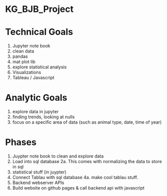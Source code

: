 # KG_BJB_Project

# Technical Goals
1. Jupyter note book
2. clean data
3. pandas
4. mat plot lib
5. explore statistical analysis
6. Visualizations
7. Tableau / Javascript

# Analytic Goals
1. explore data in jupyter
2. finding trends, looking at nulls
3. focus on a specific area of data (such as animal type, date, time of year)


# Phases
1. Juypter note book to clean and explore data
2. Load into sql database
2a. This comes with normalizing the data to store in sql
3. statistical stuff (in juypter)
4. Connect Tablau with sql database
4a. make cool tablau stuff.
5. Backend webserver APIs
6. Build website on github pages & call backend api with javascript
